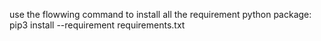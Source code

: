 use the flowwing command to install all the requirement python package:
	pip3 install --requirement requirements.txt
